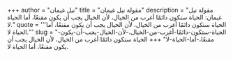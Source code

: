 +++
author = "نيل غيمان"
title = "مقولة نيل غيمان"
description = "مقولة نيل غيمان: الحياة ستكون دائمًا أغرب من الخيال، لأن الخيال يجب أن يكون مقنعًا، أما الحياة لا."
quote = '''الحياة ستكون دائمًا أغرب من الخيال، لأن الخيال يجب أن يكون مقنعًا، أما الحياة لا.'''
slug = "الحياة-ستكون-دائمًا-أغرب-من-الخيال،-لأن-الخيال-يجب-أن-يكون-مقنعًا،-أما-الحياة-لا"
+++
الحياة ستكون دائمًا أغرب من الخيال، لأن الخيال يجب أن يكون مقنعًا، أما الحياة لا.

